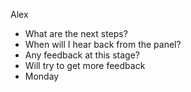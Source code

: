 Alex

- What are the next steps?
- When will I hear back from the panel?
- Any feedback at this stage?
- Will try to get more feedback 
- Monday